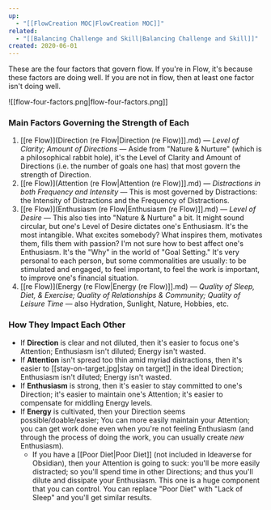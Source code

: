 ```yaml
---
up:
  - "[[FlowCreation MOC|FlowCreation MOC]]"
related:
  - "[[Balancing Challenge and Skill|Balancing Challenge and Skill]]"
created: 2020-06-01
---
```

These are the four factors that govern flow. If you're in Flow, it's because these factors are doing well. If you are not in flow, then at least one factor isn't doing well.

![[flow-four-factors.png|flow-four-factors.png]]

### Main Factors Governing the Strength of Each

1. [[re Flow)](Direction (re Flow|Direction (re Flow)]].md) — *Level of Clarity; Amount of Directions* — Aside from "Nature & Nurture" (which is a philosophical rabbit hole), it's the Level of Clarity and Amount of Directions (i.e. the number of goals one has) that most govern the strength of Direction.
2. [[re Flow)](Attention (re Flow|Attention (re Flow)]].md) — *Distractions in both Frequency and Intensity* — This is most governed by Distractions: the Intensity of Distractions and the Frequency of Distractions.
3. [[re Flow)](Enthusiasm (re Flow|Enthusiasm (re Flow)]].md) — *Level of Desire* — This also ties into "Nature & Nurture" a bit. It might sound circular, but one's Level of Desire dictates one's Enthusiasm. It's the most intangible. What excites somebody? What inspires them, motivates them, fills them with passion? I'm not sure how to best affect one's Enthusiasm. It's the "Why" in the world of "Goal Setting." It's very personal to each person, but some commonalities are usually: to be stimulated and engaged, to feel important, to feel the work is important, to improve one's financial situation.
4. [[re Flow)](Energy (re Flow|Energy (re Flow)]].md) — *Quality of Sleep, Diet, & Exercise; Quality of Relationships & Community; Quality of Leisure Time* — also Hydration, Sunlight, Nature, Hobbies, etc. 

### How They Impact Each Other

- If **Direction** is clear and not diluted, then it's easier to focus one's Attention; Enthusiasm isn't diluted; Energy isn't wasted.
- If **Attention** isn't spread too thin amid myriad distractions, then it's easier to [[stay-on-target.jpg|stay on target]] in the ideal Direction; Enthusiasm isn't diluted; Energy isn't wasted.
- If **Enthusiasm** is strong, then it's easier to stay committed to one's Direction; it's easier to maintain one's Attention; it's easier to compensate for middling Energy levels.
- If **Energy** is cultivated, then your Direction seems possible/doable/easier; You can more easily maintain your Attention; you can get work done even when you're not feeling Enthusiasm (and through the process of doing the work, you can usually create *new* Enthusiasm).
  - If you have a [[Poor Diet|Poor Diet]] (not included in Ideaverse for Obsidian), then your Attention is going to suck: you'll be more easily distracted; so you'll spend time in other Directions; and thus you'll dilute and dissipate your Enthusiasm. This one is a huge component that you can control. You can replace "Poor Diet" with "Lack of Sleep" and you'll get similar results.